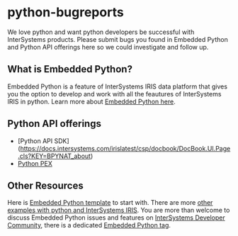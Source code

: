 # python-bugreports
We love python and want python developers be successful with InterSystems products.
Please submit bugs you found in Embedded Python and Python API offerings here so we could investigate and follow up.

## What is Embedded Python?
Embedded Python is a feature of InterSystems IRIS data platform that gives you the option to develop and work with all the feautures of InterSystems IRIS in python.
Learn more about [Embedded Python here](https://docs.intersystems.com/irislatest/csp/docbook/DocBook.UI.Page.cls?KEY=AFL_epython).

## Python API offerings
- [Python API SDK] (https://docs.intersystems.com/irislatest/csp/docbook/DocBook.UI.Page.cls?KEY=BPYNAT_about)
- [Python PEX](https://docs.intersystems.com/irislatest/csp/docbook/DocBook.UI.Page.cls?KEY=EPEX_intro_workflow)

## Other Resources
Here is [Embedded Python template](https://openexchange.intersystems.com/package/iris-embedded-python-template) to start with.
There are more [other examples with python and InterSystems IRIS](https://openexchange.intersystems.com/?python=1).
You are more than welcome to discuss Embedded Python issues and features on [InterSystems Developer Community](community.intersystems.com), there is a dedicated [Embedded Python tag](https://community.intersystems.com/tags/embedded-python).

